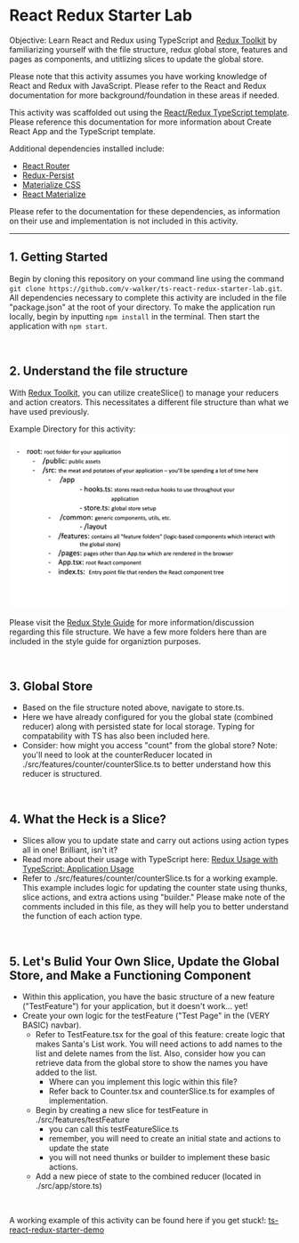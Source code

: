 # React Redux Starter Lab

Objective: Learn React and Redux using TypeScript and [Redux Toolkit](https://redux-toolkit.js.org/usage/usage-with-typescript) by familiarizing yourself with the file structure, redux global store, features and pages as components, and utitlizing slices to update the global store.

Please note that this activity assumes you have working knowledge of React and Redux with JavaScript. Please refer to the React and Redux documentation for more background/foundation in these areas if needed.

This activity was scaffolded out using the [React/Redux TypeScript template](https://github.com/reduxjs/cra-template-redux-typescript). Please reference this documentation for more information about Create React App and the TypeScript template.

Additional dependencies installed include:
- [React Router](https://reactrouter.com/docs/en/v6/getting-started/installation)
- [Redux-Persist](https://github.com/rt2zz/redux-persist#readme)
- [Materialize CSS](https://materializecss.com/getting-started.html)
- [React Materialize](http://react-materialize.github.io/react-materialize/?path=/story/react-materialize--welcome)

Please refer to the documentation for these dependencies, as information on their use and implementation is not included in this activity.

---

## 1. Getting Started

Begin by cloning this repository on your command line using the command `git clone https://github.com/v-walker/ts-react-redux-starter-lab.git`. All dependencies necessary to complete this activity are included in the file "package.json" at the root of your directory. To make the application run locally, begin by inputting `npm install` in the terminal. Then start the application with `npm start`.

<br>

## 2. Understand the file structure

With [Redux Toolkit](https://redux-toolkit.js.org/usage/usage-with-typescript), you can utilize createSlice() to manage your reducers and action creators. This necessitates a different file structure than what we have used previously. 

Example Directory for this activity:
![file structure](./public/images/react-redux-file-structure.png)

Please visit the [Redux Style Guide](https://redux.js.org/style-guide/style-guide#structure-files-as-feature-folders-with-single-file-logic) for more information/discussion regarding this file structure. We have a few more folders here than are included in the style guide for organiztion purposes.

<br>

## 3. Global Store
- Based on the file structure noted above, navigate to store.ts.
- Here we have already configured for you the global state (combined reducer) along with persisted state for local storage. Typing for compatability with TS has also been included here. 
- Consider: how might you access "count" from the global store? Note: you'll need to look at the counterReducer located in ./src/features/counter/counterSlice.ts to better understand how this reducer is structured.

<br>

## 4. What the Heck is a Slice?
- Slices allow you to update state and carry out actions using action types all in one! Brilliant, isn't it?
- Read more about their usage with TypeScript here: [Redux Usage with TypeScript: Application Usage](https://redux.js.org/style-guide/style-guide#structure-files-as-feature-folders-with-single-file-logic)
- Refer to ./src/features/counter/counterSlice.ts for a working example. This example includes logic for updating the counter state using thunks, slice actions, and extra actions using "builder." Please make note of the comments included in this file, as they will help you to better understand the function of each action type.

<br>

## 5. Let's Bulid Your Own Slice, Update the Global Store, and Make a Functioning Component
- Within this application, you have the basic structure of a new feature ("TestFeature") for your application, but it doesn't work... yet!
- Create your own logic for the testFeature ("Test Page" in the (VERY BASIC) navbar).
    - Refer to TestFeature.tsx for the goal of this feature: create logic that makes Santa's List work. You will need actions to add names to the list and delete names from the list. Also, consider how you can retrieve data from the global store to show the names you have added to the list.
        - Where can you implement this logic within this file?
        - Refer back to Counter.tsx and counterSlice.ts for examples of implementation.
    - Begin by creating a new slice for testFeature in ./src/features/testFeature
        - you can call this testFeatureSlice.ts
        - remember, you will need to create an initial state and actions to update the state
        - you will not need thunks or builder to implement these basic actions.
    - Add a new piece of state to the combined reducer (located in ./src/app/store.ts)

<br>

A working example of this activity can be found here if you get stuck!: [ts-react-redux-starter-demo](https://github.com/v-walker/ts-react-redux-starter-demo/blob/main/src/features/testFeature/TestFeature.tsx)